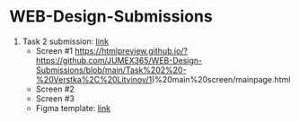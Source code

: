 # WEB-Design-Submissions
1) Task 2 submission: [link](https://github.com/JUMEX365/WEB-Design-Submissions/tree/main/Task%202%20-%20Verstka%2C%20Litvinov) 
   - Screen #1 https://htmlpreview.github.io/?https://github.com/JUMEX365/WEB-Design-Submissions/blob/main/Task%202%20-%20Verstka%2C%20Litvinov/1)%20main%20screen/mainpage.html
   - Screen #2
   - Screen #3
   - Figma template: [link](https://www.figma.com/community/file/1273571982885059508)
